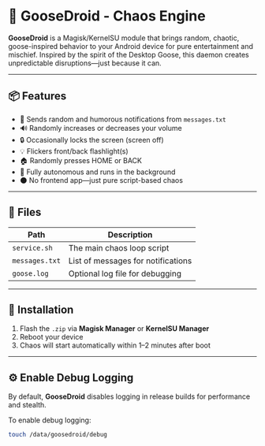 # 🦆 GooseDroid - Chaos Engine

**GooseDroid** is a Magisk/KernelSU module that brings random, chaotic, goose-inspired behavior to your Android device for pure entertainment and mischief. Inspired by the spirit of the Desktop Goose, this daemon creates unpredictable disruptions—just because it can.

---

## 📦 Features

- 🧠 Sends random and humorous notifications from `messages.txt`
- 🔊 Randomly increases or decreases your volume
- 🔒 Occasionally locks the screen (screen off)
- 💡 Flickers front/back flashlight(s)
- 🏠 Randomly presses HOME or BACK
- 🔁 Fully autonomous and runs in the background
- 🌑 No frontend app—just pure script-based chaos

---

## 📁 Files

| Path                      | Description                             |
|---------------------------|-----------------------------------------|
| `service.sh`              | The main chaos loop script              |
| `messages.txt`            | List of messages for notifications      |
| `goose.log`               | Optional log file for debugging         |

---

## 🚀 Installation

1. Flash the `.zip` via **Magisk Manager** or **KernelSU Manager**
2. Reboot your device
3. Chaos will start automatically within 1–2 minutes after boot

---

## ⚙️ Enable Debug Logging

By default, **GooseDroid** disables logging in release builds for performance and stealth.

To enable debug logging:

```sh
touch /data/goosedroid/debug